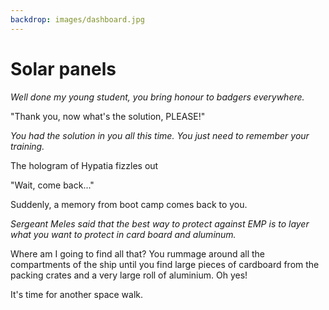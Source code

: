 ```yaml
---
backdrop: images/dashboard.jpg
---
```


# Solar panels

_Well done my young student, you bring honour to badgers everywhere._

"Thank you, now what's the solution, PLEASE!"

_You had the solution in you all this time. You just need to remember your training._

The hologram of Hypatia fizzles out

"Wait, come back..." 

Suddenly, a memory from boot camp comes back to you.

_Sergeant Meles said that the best way to protect against EMP is to layer what you want to protect in card board and aluminum._

Where am I going to find all that? You rummage around all the compartments of the ship until you find large pieces of cardboard from the packing crates and a very large roll of aluminium. Oh yes!

It's time for another space walk.

<Page url="spacewalk" instructions="" action="Space walk" condition="none" /> 

